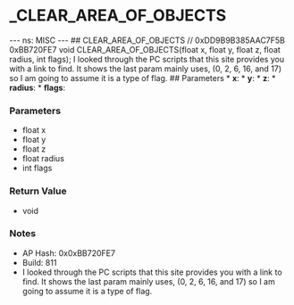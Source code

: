 # _CLEAR_AREA_OF_OBJECTS

--- ns: MISC --- ## CLEAR_AREA_OF_OBJECTS  // 0xDD9B9B385AAC7F5B 0xBB720FE7 void CLEAR_AREA_OF_OBJECTS(float x, float y, float z, float radius, int flags);  I looked through the PC scripts that this site provides you with a link to find. It shows the last param mainly uses, (0, 2, 6, 16, and 17) so I am going to assume it is a type of flag.  ## Parameters * **x**: * **y**: * **z**: * **radius**: * **flags**:

### Parameters
* float x
* float y
* float z
* float radius
* int flags

### Return Value
* void

### Notes
* AP Hash: 0x0xBB720FE7
* Build: 811
* I looked through the PC scripts that this site provides you with a link to find. It shows the last param mainly uses, (0, 2, 6, 16, and 17) so I am going to assume it is a type of flag. 


